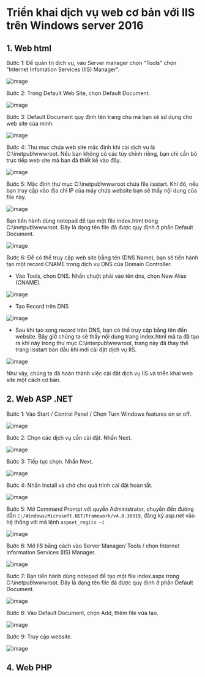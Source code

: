# Triển khai dịch vụ web cơ bản với IIS trên Windows server 2016

<a name="html"></a>
## 1. Web html
Bước 1: Để quản trị dịch vụ, vào Server manager chọn "Tools" chọn "Internet Infomation Services (IIS) Manager".

![image](https://user-images.githubusercontent.com/111716161/189846791-94d5833e-5ee9-40ff-9948-f605b72381fa.png)

Bước 2: Trong Default Web Site, chọn Default Document.

![image](https://user-images.githubusercontent.com/111716161/189831240-50051032-4618-4290-807d-a836d00cc485.png)

Bước 3: Default Document quy định tên trang chủ mà bạn sẽ sử dụng cho web site của mình.

![image](https://user-images.githubusercontent.com/111716161/189831654-2e4c5021-d072-4774-a037-029053feb1af.png)

Bước 4: Thư mục chứa web site mặc định khi cài dịch vụ là C:\inetpub\wwwroot. Nếu bạn không có các tùy chỉnh riêng, bạn chỉ cần bỏ trực tiếp web site mà bạn đã thiết kế vào đây.

![image](https://user-images.githubusercontent.com/111716161/189831974-b4de6a43-959c-44fd-a6d3-5a6a03af9e23.png)

Bước 5: Mặc định thư mục C:\inetpub\wwwroot chứa file iisstart. Khi đó, nếu bạn truy cập vào địa chỉ IP của máy chứa website bạn sẽ thấy nội dung của file này.

![image](https://user-images.githubusercontent.com/111716161/189832739-0c6d82e3-9043-4f0e-9898-2e033bfa4267.png)

Bạn tiến hành dùng notepad để tạo một file index.html trong C:\inetpub\wwwroot. Đây là dạng tên file đã được quy định ở phần Default Document.

![image](https://user-images.githubusercontent.com/111716161/189833525-250096f3-e369-4fe7-b577-741f74f2d694.png)

Bước 6: Để có thể truy cập web site bằng tên (DNS Name), bạn sẽ tiến hành tạo một record CNAME trong dịch vụ DNS của Domain Controller.

- Vào Tools, chọn DNS. Nhấn chuột phải vào tên dns, chọn New Alias (CNAME).

![image](https://user-images.githubusercontent.com/111716161/189847515-fc4b6815-e4c2-4287-b6d3-10837152d147.png)

- Tạo Record trên DNS

![image](https://user-images.githubusercontent.com/111716161/189848318-1cb625df-521e-4108-91ca-8584dcbbbf00.png)

- Sau khi tạo xong record trên DNS, bạn có thể truy cập bằng tên đến website. Bây giờ chúng ta sẽ thấy nội dung trang index.html mà ta đã tạo ra khi nảy trong thư mục C:\interpub\wwwroot, trang này đã thay thế trang iisstart ban đầu khi mới cài đặt dịch vụ IIS.

![image](https://user-images.githubusercontent.com/111716161/189848609-be964296-ca3b-4085-bd8f-dd55b1215b42.png)

Như vậy, chúng ta đã hoàn thành việc cài đặt dịch vụ IIS và triển khai web site một cách cơ bản.

## 2. Web ASP .NET

Bước 1: Vào Start / Control Panel / Chọn Turn Windows features on or off.

![image](https://user-images.githubusercontent.com/111716161/190044127-f8422e13-2d92-4aa4-9ac3-2dcefea40114.png)

Bước 2: Chọn các dịch vụ cần cài đặt. Nhấn Next.

![image](https://user-images.githubusercontent.com/111716161/190044322-770e2886-b96d-4f8e-8ee8-3fbafc1ed2d4.png)

Bước 3: Tiếp tục chọn. Nhấn Next.

![image](https://user-images.githubusercontent.com/111716161/190044490-d192f216-d8f2-4a94-9990-b9bca9c4e897.png)

Bước 4: Nhấn Install và chờ cho quá trình cài đặt hoàn tất.

![image](https://user-images.githubusercontent.com/111716161/190044549-4b087735-a5f5-4021-b4fb-f6ccb14cd414.png)

Bước 5: Mở Command Prompt với quyền Administrator, chuyển đến đường dẫn `C:/Windows/Microsoft.NET/Framework/v4.0.30319`, đăng ký asp.net vào hệ thống với mã lệnh `aspnet_regiis –i`

![image](https://user-images.githubusercontent.com/111716161/190047202-82abba21-6f25-4272-913f-0e2f93bb7038.png)

Bước 6: Mở IIS bằng cách vào Server Manager/ Tools / chọn Internet Information Services (IIS) Manager.

![image](https://user-images.githubusercontent.com/111716161/190047541-7a646adc-bae0-4300-9a3b-afd250944879.png)

Bước 7: Bạn tiến hành dùng notepad để tạo một file index.aspx trong C:\inetpub\wwwroot. Đây là dạng tên file đã được quy định ở phần Default Document.

![image](https://user-images.githubusercontent.com/111716161/190063102-319af005-8ada-42a2-81ad-ccd8736cf516.png)

Bước 8: Vào Default Document, chọn Add, thêm file vừa tạo. 

![image](https://user-images.githubusercontent.com/111716161/190063307-ab2b9b86-c3e4-4684-abdf-743a4b6d4205.png)

Bước 9: Truy cập website.

![image](https://user-images.githubusercontent.com/111716161/190062770-37b71b07-e6f7-4f47-bdc2-151c98dfcb2b.png)

## 4. Web PHP
